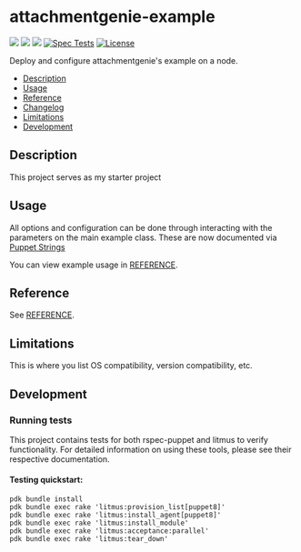 # attachmentgenie-example

[![](https://img.shields.io/puppetforge/pdk-version/attachmentgenie/example.svg?style=popout)](https://forge.puppetlabs.com/attachmentgenie/example)
[![](https://img.shields.io/puppetforge/v/attachmentgenie/example.svg?style=popout)](https://forge.puppetlabs.com/attachmentgenie/example)
[![](https://img.shields.io/puppetforge/dt/attachmentgenie/example.svg?style=popout)](https://forge.puppetlabs.com/attachmentgenie/example)
[![Spec Tests](https://github.com/attachmentgenie/attachmentgenie-example/actions/workflows/spec.yml/badge.svg)](https://github.com/attachmentgenie/attachmentgenie-example/actions/workflows/spec.yml)
[![License](https://img.shields.io/github/license/attachmentgenie/attachmentgenie-example?stype=popout)](https://github.com/attachmentgenie/attachmentgenie-example/blob/master/LICENSE)

Deploy and configure attachmentgenie's example on a node.

- [Description](#description)
- [Usage](#usage)
- [Reference](#reference)
- [Changelog](#changelog)
- [Limitations](#limitations)
- [Development](#development)

## Description

This project serves as my starter project

## Usage

All options and configuration can be done through interacting with the parameters
on the main example class.
These are now documented via [Puppet Strings](https://github.com/puppetlabs/puppet-strings)

You can view example usage in [REFERENCE](REFERENCE.md).

## Reference

See [REFERENCE](REFERENCE.md).

## Limitations

This is where you list OS compatibility, version compatibility, etc.

## Development

### Running tests

This project contains tests for both rspec-puppet and litmus to verify functionality. For detailed information on using these tools, please see their respective documentation.

#### Testing quickstart:

```
pdk bundle install
pdk bundle exec rake 'litmus:provision_list[puppet8]'
pdk bundle exec rake 'litmus:install_agent[puppet8]'
pdk bundle exec rake 'litmus:install_module'
pdk bundle exec rake 'litmus:acceptance:parallel'
pdk bundle exec rake 'litmus:tear_down'
```
